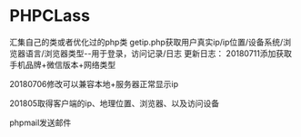 # PHPCLass
汇集自己的类或者优化过的php类
getip.php获取用户真实ip/ip位置/设备系统/浏览器语言/浏览器类型--用于登录，访问记录/日志
更新日志：
20180711添加获取手机品牌+微信版本+网络类型

20180706修改可以兼容本地+服务器正常显示ip

201805取得客户端的ip、地理位置、浏览器、以及访问设备

phpmail发送邮件
